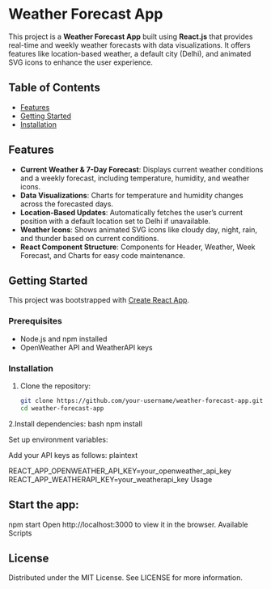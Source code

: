 # Weather Forecast App

This project is a **Weather Forecast App** built using **React.js** that provides real-time and weekly weather forecasts with data visualizations. It offers features like location-based weather, a default city (Delhi), and animated SVG icons to enhance the user experience.

## Table of Contents

- [Features](#features)
- [Getting Started](#getting-started)
- [Installation](#installation)


## Features

- **Current Weather & 7-Day Forecast**: Displays current weather conditions and a weekly forecast, including temperature, humidity, and weather icons.
- **Data Visualizations**: Charts for temperature and humidity changes across the forecasted days.
- **Location-Based Updates**: Automatically fetches the user’s current position with a default location set to Delhi if unavailable.
- **Weather Icons**: Shows animated SVG icons like cloudy day, night, rain, and thunder based on current conditions.
- **React Component Structure**: Components for Header, Weather, Week Forecast, and Charts for easy code maintenance.

## Getting Started

This project was bootstrapped with [Create React App](https://github.com/facebook/create-react-app).

### Prerequisites

- Node.js and npm installed
- OpenWeather API and WeatherAPI keys

### Installation

1. Clone the repository:
   ```bash
   git clone https://github.com/your-username/weather-forecast-app.git
   cd weather-forecast-app
2.Install dependencies:
bash
   npm install

Set up environment variables:


Add your API keys as follows:
plaintext

REACT_APP_OPENWEATHER_API_KEY=your_openweather_api_key
REACT_APP_WEATHERAPI_KEY=your_weatherapi_key
Usage

## Start the app:

npm start
Open http://localhost:3000 to view it in the browser.
Available Scripts


## License
Distributed under the MIT License. See LICENSE for more information.


